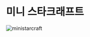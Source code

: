 # 미니 스타크래프트
![ministarcraft](https://github.com/bellori729/miniStartCraft/assets/145115283/82ddd295-ecee-4051-b703-69dbc915c7fd)

